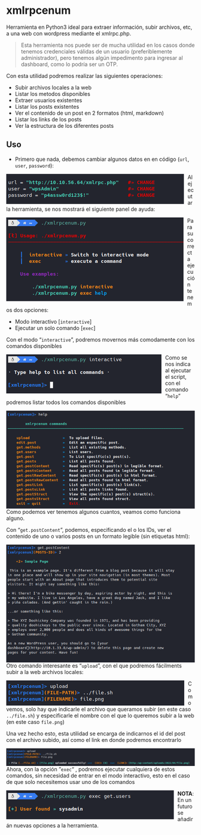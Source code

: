 # xmlrpcenum
Herramienta en Python3 ideal para extraer información, subir archivos, etc, a una web con wordpress mediante el xmlrpc.php.

> Esta herramienta nos puede ser de mucha utilidad en los casos donde tenemos credenciales válidas de un usuario (preferiblemente administrador), pero tenemos algún impedimento para ingresar al dashboard, como lo podría ser un OTP.

Con esta utilidad podremos realizar las siguientes operaciones:
  - Subir archivos locales a la web
  - Listar los metodos disponibles
  - Extraer usuarios existentes
  - Listar los posts existentes
  - Ver el contenido de un post en 2 formatos (html, markdown)
  - Listar los links de los posts
  - Ver la estructura de los diferentes posts

## Uso
- Primero que nada, debemos cambiar algunos datos en en código (```url```, ```user```, ```password```):
<p align="center">
	<img src="img/img.png"
		alt="Code"
	style="float: left; margin-right: 10px;" />
</p>

Al ejecutar la herramienta, se nos mostrará el siguiente panel de ayuda:
<p align="center">
	<img src="img/img1.png"
		alt="Help"
	style="float: left; margin-right: 10px;" />
</p>

Para su correcta ejecución tenemos dos opciones:
 - Modo interactivo [```interactive```]
 - Ejecutar un solo comando [```exec```]

Con el modo “```interactive```”, podremos movernos más comodamente con los comandos disponibles
<p align="center">
  <img src="img/img2.png"
       alt="Prompt"
  style="float: left; margin-right: 10px;" />
</p>

Como se nos indica al ejecutar el script, con el comando “```help```” podremos listar todos los comandos disponibles
<p align="center">
  <img src="img/img3.png"
       alt="Help panel"
  style="float: left; margin-right: 10px;" />
</p>

Como podemos ver tenemos algunos cuantos, veamos como funciona alguno.

Con “```get.postContent```”, podemos, especificando el o los IDs, ver el contenido de uno o varios posts en un formato legible (sin etiquetas html):
<p align="center">
  <img src="img/img4.png"
       alt="Post content"
  style="float: left; margin-right: 10px;" />
</p>

Otro comando interesante es “```upload```”, con el que podremos fácilments subir a la web archivos locales:
<p align="center">
  <img src="img/img5.png"
       alt="Upload"
  style="float: left; margin-right: 10px;" />
</p>

Como vemos, solo hay que indicarle el archivo que queramos subir (en este caso ```../file.sh```) y especificarle el nombre con el que lo queremos subir a la web (en este caso ```file.png```)

Una vez hecho esto, esta utilidad se encarga de indicarnos el id del post con el archivo subido, así como el link en donde podremos encontrarlo
<p align="center">
  <img src="img/img6.png"
       alt="Uploaded"
  style="float: left; margin-right: 10px;" />
</p>

Ahora, con la opción ”```exec```“ , podremos ejecutar cualquiera de estos comandos, sin necesidad de entrar en el modo interactivo, esto en el caso de que solo necesitemos usar uno de los comandos
<p align="center">
  <img src="img/img7.png"
       alt="exec"
  style="float: left; margin-right: 10px;" />
</p>

**NOTA**: En un futuro se añadirán nuevas opciones a la herramienta.
